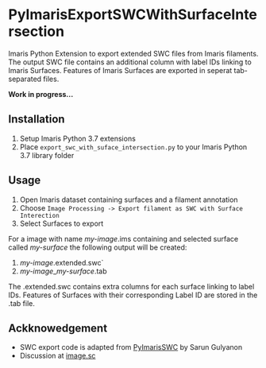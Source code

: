# PyImarisExportSWCWithSurfaceIntersection
Imaris Python Extension to export extended SWC files from Imaris filaments. The output SWC file contains an additional column with label IDs linking to Imaris Surfaces. Features of Imaris Surfaces are exported in seperat tab-separated files.

**Work in progress...**

## Installation
1. Setup Imaris Python 3.7 extensions 
2. Place `export_swc_with_suface_intersection.py` to your Imaris Python 3.7 library folder

## Usage

1. Open Imaris dataset containing surfaces and a filament annotation
2. Choose `Image Processing -> Export filament as SWC with Surface Interection`
3. Select Surfaces to export

For a image with name *my-image*.ims containing and selected surface called *my-surface* the following output will be created:

1. *my-image*.extended.swc`
2. *my-image*_*my-surface*.tab

The .extended.swc contains extra columns for each surface linking to label IDs. Features of Surfaces with their corresponding Label ID are stored in the .tab file.




## Ackknowedgement
* SWC export code is adapted from [PyImarisSWC](https://imaris.oxinst.com/open/view/pyimarisswc) by Sarun Gulyanon
* Discussion at [image.sc](https://forum.image.sc/t/measure-which-objects-colocalise-in-imarisxt/51699/17)
